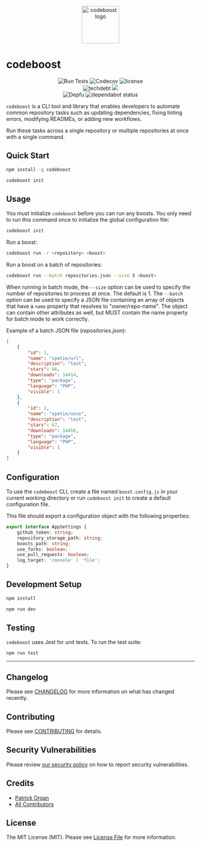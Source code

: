 <p align="center">
    <img src="https://static-assets.permafrost.dev/images/projects/codeboost/logo.svg" width="100" height="100" alt="codeboost logo">
</p>

# codeboost

<p align="center">
    <img src="https://github.com/permafrost-dev/codeboost/actions/workflows/run-tests.yml/badge.svg?a=1" alt="Run Tests">
    <img alt="Codecov" src="https://img.shields.io/codecov/c/github/permafrost-dev/codeboost?color=%234c1&label=coverage&logo=codecov&logoColor=%23ef6f6f&style=flat-square&token=qYptYEWlm7" alt="codecov">
    <img src="https://img.shields.io/github/license/permafrost-dev/codeboost?style=flat-square" alt="license">
    <br>
    <img src="https://img.shields.io/codeclimate/tech-debt/permafrost-dev/codeboost?label=tech%20debt&amp;logo=codeclimate&amp;style=flat-square" alt="techdebt">
    <img src="https://api.codeclimate.com/v1/badges/688e30d604cdcd93a262/maintainability" />
    <!--
    <br>
    <img src="https://shields.io/npm/v/codeboost?style=flat-square&logo=npm&logoColor=white" alt="npm version">
    <img src="https://img.shields.io/npm/dt/codeboost.svg?style=flat-square&logo=npm&logoColor=white" alt="npm downloads">
    -->
    <br>
    <img alt="Depfu" src="https://img.shields.io/depfu/dependencies/github/permafrost-dev/codeboost?style=flat-square&nocache=1">
    <img src="https://badgen.net/github/dependabot/permafrost-dev/codeboost?style=flat-square" alt="dependabot status">
</p>

`codeboost` is a CLI tool and library that enables developers to automate common repository tasks such as updating dependencies, fixing linting errors, modifying READMEs, or adding new workflows.

Run these tasks across a single repository or multiple repositories at once with a single command.

## Quick Start

```bash
npm install -g codeboost

codeboost init
```

## Usage

You must initialize `codeboost` before you can run any boosts. You only need to run this command once to initialize the global configuration file:

```bash
codeboost init
```

Run a boost:

```bash
codeboost run -r <repository> <boost>
```

Run a boost on a batch of repositories:

```bash
codeboost run --batch repositories.json --size 3 <boost>
```

When running in batch mode, the `--size` option can be used to specify the number of repositories to process at once. The default is 1.
The `--batch` option can be used to specify a JSON file containing an array of objects that have a `name` property that resolves to "owner/repo-name". The object can contain other attributes as well, but MUST contain the name property for batch mode to work correctly.

Example of a batch JSON file (_repositories.json_):

```json
[
    {
        "id": 1,
        "name": "spatie/url",
        "description": "test",
        "stars": 66,
        "downloads": 14414,
        "type": "package",
        "language": "PHP",
        "visible": 1
    },
    {
        "id": 2,
        "name": "spatie/once",
        "description": "test",
        "stars": 67,
        "downloads": 14456,
        "type": "package",
        "language": "PHP",
        "visible": 1
    }
]
```

## Configuration

To use the `codeboost` CLI, create a file named `boost.config.js` in your current working directory or run `codeboost init` to create a default configuration file.

This file should export a configuration object with the following properties:

```typescript
export interface AppSettings {
    github_token: string;
    repository_storage_path: string;
    boosts_path: string;
    use_forks: boolean;
    use_pull_requests: boolean;
    log_target: 'console' | 'file';
}
```

## Development Setup

```bash
npm install

npm run dev
```

## Testing

`codeboost` uses Jest for unit tests. To run the test suite:

`npm run test`

---

## Changelog

Please see [CHANGELOG](CHANGELOG.md) for more information on what has changed recently.

## Contributing

Please see [CONTRIBUTING](.github/CONTRIBUTING.md) for details.

## Security Vulnerabilities

Please review [our security policy](../../security/policy) on how to report security vulnerabilities.

## Credits

-   [Patrick Organ](https://github.com/patinthehat)
-   [All Contributors](../../contributors)

## License

The MIT License (MIT). Please see [License File](LICENSE) for more information.
